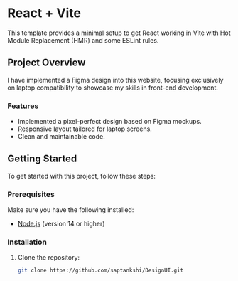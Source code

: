 # React + Vite

This template provides a minimal setup to get React working in Vite with Hot Module Replacement (HMR) and some ESLint rules.

## Project Overview

I have implemented a Figma design into this website, focusing exclusively on laptop compatibility to showcase my skills in front-end development. 

### Features

- Implemented a pixel-perfect design based on Figma mockups.
- Responsive layout tailored for laptop screens.
- Clean and maintainable code.

## Getting Started

To get started with this project, follow these steps:

### Prerequisites

Make sure you have the following installed:

- [Node.js](https://nodejs.org/) (version 14 or higher)

### Installation

1. Clone the repository:

   ```bash
   git clone https://github.com/saptankshi/DesignUI.git
